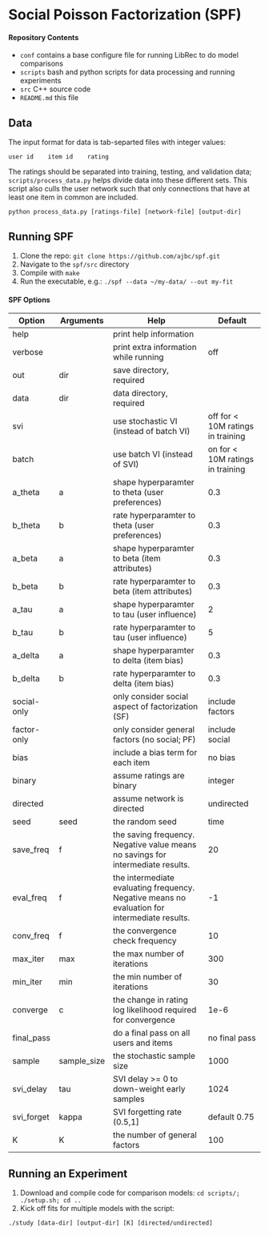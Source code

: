 # Social Poisson Factorization (SPF)

#### Repository Contents
- `conf` contains a base configure file for running LibRec to do model comparisons
- `scripts` bash and python scripts for data processing and running experiments
- `src` C++ source code
- `README.md` this file


## Data
The input format for data is tab-separted files with integer values:
```
user id    item id    rating
```
The ratings should be separated into training, testing, and validation data; `scripts/process_data.py` 
helps divide data into these different sets.  This script also culls the user network such that only 
connections that have at least one item in common are included.
```
python process_data.py [ratings-file] [network-file] [output-dir]
```


## Running SPF
1. Clone the repo:
    `git clone https://github.com/ajbc/spf.git`
2. Navigate to the `spf/src` directory
3. Compile with `make`
4. Run the executable, e.g.:
    `./spf --data ~/my-data/ --out my-fit`

#### SPF Options
|Option|Arguments|Help|Default|
|---|---|---|---|
|help||print help information||
|verbose||print extra information while running|off|
|out|dir|save directory, required||
|data|dir|data directory, required||
|svi||use stochastic VI (instead of batch VI)|off for < 10M ratings in training|
|batch||use batch VI (instead of SVI)|on for < 10M ratings in training|
|a_theta|a|shape hyperparamter to theta (user preferences)|0.3|
|b_theta|b|rate hyperparamter to theta (user preferences)|0.3|
|a_beta|a|shape hyperparamter to beta (item attributes)|0.3|
|b_beta|b|rate hyperparamter to beta (item attributes)|0.3|
|a_tau|a|shape hyperparamter to tau (user influence)|2|
|b_tau|b|rate hyperparamter to tau (user influence)|5|
|a_delta|a|shape hyperparamter to delta (item bias)|0.3|
|b_delta|b|rate hyperparamter to delta (item bias)|0.3|
|social-only||only consider social aspect of factorization (SF)|include factors|
|factor-only||only consider general factors (no social; PF)|include social|
|bias||include a bias term for each item|no bias|
|binary||assume ratings are binary|integer|
|directed||assume network is directed|undirected|
|seed|seed|the random seed|time|
|save_freq|f|the saving frequency.  Negative value means no savings for intermediate results.|20|
|eval_freq|f|the intermediate evaluating frequency. Negative means no evaluation for intermediate results.|-1|
|conv_freq|f|the convergence check frequency|10|
|max_iter|max|the max number of iterations|300|
|min_iter|min|the min number of iterations|30|
|converge|c|the change in rating log likelihood required for convergence|1e-6|
|final_pass||do a final pass on all users and items|no final pass|
|sample|sample_size|the stochastic sample size|1000|
|svi_delay|tau|SVI delay >= 0 to down-weight early samples|1024|
|svi_forget|kappa|SVI forgetting rate (0.5,1]|default 0.75|
|K|K|the number of general factors|100|


## Running an Experiment
1. Download and compile code for comparison models:
    `cd scripts/; ./setup.sh; cd ..`
2. Kick off fits for multiple models with the script:
```
./study [data-dir] [output-dir] [K] [directed/undirected]
```
